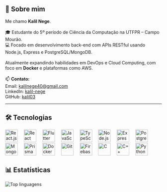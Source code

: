 <h2 align="left">👋 Sobre mim</h2>

<p align="left">
  Me chamo <strong>Kalil Nege</strong>.<br><br>
  🎓 Estudante do 5º período de Ciência da Computação na UTFPR – Campo Mourão.<br>
  💻 Focado em desenvolvimento back-end com APIs RESTful usando Node.js, Express e PostgreSQL/MongoDB.<br><br>
  Atualmente expandindo habilidades em DevOps e Cloud Computing, com foco em <strong>Docker</strong> e plataformas como AWS.<br><br>
  📫 <strong>Contato:</strong><br>
  Email: <a href="mailto:kalilnege40@gmail.com">kalilnege40@gmail.com</a><br>
  LinkedIn: <a href="https://www.linkedin.com/in/kalil-nege-65472b266" target="_blank">kalil-nege</a><br>
  GitHub: <a href="https://github.com/kalil03" target="_blank">kalil03</a>
</p>

---

<h2 align="left">🛠️ Tecnologias</h2>

<div align="left">
  <img src="https://cdn.jsdelivr.net/gh/devicons/devicon/icons/react/react-original.svg" height="40" alt="React.js" />
  <img width="12" />
  <img src="https://cdn.jsdelivr.net/gh/devicons/devicon/icons/reactnative/reactnative-original.svg" height="40" alt="React Native" />
  <img width="12" />
  <img src="https://cdn.jsdelivr.net/gh/devicons/devicon/icons/flutter/flutter-original.svg" height="40" alt="Flutter" />
  <img width="12" />
  <img src="https://cdn.jsdelivr.net/gh/devicons/devicon/icons/javascript/javascript-original.svg" height="40" alt="JavaScript" />
  <img width="12" />
  <img src="https://cdn.jsdelivr.net/gh/devicons/devicon/icons/typescript/typescript-original.svg" height="40" alt="TypeScript" />
  <img width="12" />
  <img src="https://cdn.jsdelivr.net/gh/devicons/devicon/icons/nodejs/nodejs-original.svg" height="40" alt="Node.js" />
  <img width="12" />
  <img src="https://cdn.jsdelivr.net/gh/devicons/devicon/icons/express/express-original.svg" height="40" alt="Express.js" />
  <img width="12" />
  <img src="https://cdn.jsdelivr.net/gh/devicons/devicon/icons/postgresql/postgresql-original.svg" height="40" alt="PostgreSQL" />
  <img width="12" />
  <img src="https://cdn.jsdelivr.net/gh/devicons/devicon/icons/mongodb/mongodb-original.svg" height="40" alt="MongoDB" />
  <img width="12" />
  <img src="https://cdn.jsdelivr.net/gh/devicons/devicon/icons/prisma/prisma-original.svg" height="40" alt="Prisma" />
  <img width="12" />
  <img src="https://cdn.jsdelivr.net/gh/devicons/devicon/icons/docker/docker-original.svg" height="40" alt="Docker" />
  <img width="12" />
  <img src="https://cdn.jsdelivr.net/gh/devicons/devicon/icons/git/git-original.svg" height="40" alt="Git" />
  <img width="12" />
  <img src="https://cdn.jsdelivr.net/gh/devicons/devicon/icons/firebase/firebase-plain.svg" height="40" alt="Firebase" />
  <img width="12" />
  <img src="https://cdn.jsdelivr.net/gh/devicons/devicon/icons/c/c-original.svg" height="40" alt="C" />
  <img width="12" />
  <img src="https://cdn.jsdelivr.net/gh/devicons/devicon/icons/cplusplus/cplusplus-original.svg" height="40" alt="C++" />
  <img width="12" />
  <img src="https://cdn.jsdelivr.net/gh/devicons/devicon/icons/python/python-original.svg" height="40" alt="Python" />
</div>

<h2 align="left">📊 Estatísticas</h2>

<div align="left">
  <img src="https://github-readme-stats.vercel.app/api/top-langs/?username=kalil03&layout=compact&langs_count=8&theme=tokyonight" alt="Top linguagens" />
</div>






